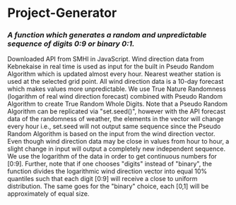 # Project-Generator
### *A function which generates a random and unpredictable sequence of digits 0:9 or binary 0:1.*
 Downloaded API from SMHI in JavaScript. Wind direction data from Kebnekaise in 
 real time is used as input for the built in Pseudo Random Algorithm which
 is updated almost every hour. Nearest weather station is used at the selected
 grid point. All wind direction data is a 10-day forecast which makes values more
 unpredictable. We use True Nature Randomness (logarithm of real wind direction forecast)
 combined with Pseudo Random Algorithm to create True Random Whole Digits.
 Note that a Pseudo Random Algorithm can be replicated via "set.seed()", however
 with the API forecast data of the randomness of weather, the elements in the vector
 will change every hour i.e., set.seed will not output same sequence since the
 Pseudo Random Algorithm is based on the input from the wind direction vector.
 Even though wind direction data may be close in values from hour to hour,
 a slight change in input will output a completely new independent sequence.
 We use the logarithm of the data in order to get continuous numbers for [0:9].
 Further, note that if one chooses "digits" instead of "binary", the function divides
 the logarithmic wind direction vector into equal 10% quantiles such that each
 digit [0:9] will receive a close to uniform distribution. The same goes for the
 "binary" choice, each [0,1] will be approximately of equal size.
